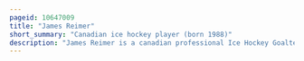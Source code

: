 ```yaml
---
pageid: 10647009
title: "James Reimer"
short_summary: "Canadian ice hockey player (born 1988)"
description: "James Reimer is a canadian professional Ice Hockey Goaltender for the Detroit Red Wings of the National Hockey League. Reimer has also played in the Nhl for the san Jose Sharks florida Panthers toronto maple Leafs and Carolina Hurricanes. He was chosen by the Maple Leafs in the fourth Round of the nhl Entry Draft in 2006. He started playing minor Hockey when he was 12 in his Hometown. He played junior Hockey with the red Deer Rebels of the western Hockey League after being selected in the fifth Round of the Whl Bantam Draft in 2003."
---
```

